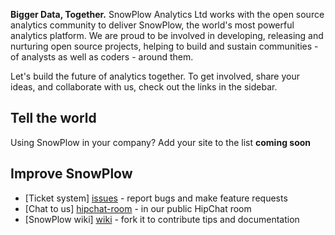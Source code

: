 **Bigger Data, Together.** SnowPlow Analytics Ltd works with the open source analytics community to deliver SnowPlow, the world's most powerful 
analytics platform. We are proud to be involved in developing, releasing and nurturing open source projects, helping to build and sustain communities - of analysts as well as coders - around them.

Let's build the future of analytics together. To get involved, share your ideas, and collaborate with us, check out the links in the sidebar.

## Tell the world

Using SnowPlow in your company? Add your site to the list __coming soon__

## Improve SnowPlow

* [Ticket system] [issues] - report bugs and make feature requests
* [Chat to us] [hipchat-room] - in our public HipChat room
* [SnowPlow wiki] [wiki] - fork it to contribute tips and documentation

[issues]: https://github.com/snowplow/snowplow/issues
[hipchat-room]: http://www.hipchat.com/gxNgWtAa5
[wiki]: https://github.com/snowplow/snowplow/wiki
